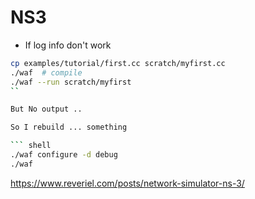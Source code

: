 # NS3

 * If log info don't work 

```bash
cp examples/tutorial/first.cc scratch/myfirst.cc
./waf  # compile
./waf --run scratch/myfirst
``

But No output ..

So I rebuild ... something

``` shell
./waf configure -d debug
./waf
```
https://www.reveriel.com/posts/network-simulator-ns-3/
